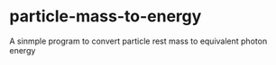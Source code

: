 particle-mass-to-energy
=======================

A sinmple program to convert particle rest mass to equivalent photon energy
